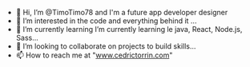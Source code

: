 - 👋 Hi, I’m @TimoTimo78 and I'm a future app developer designer
- 👀 I’m interested in the code and everything behind it ...
- 🌱 I’m currently learning I’m currently learning le java, React, Node.js, Sass...
- 💞️ I’m looking to collaborate on projects to build skills...
- 📫 How to reach me at "www.cedrictorrin.com"

<!---
TimoTimo78/TimoTimo78 is a ✨ special ✨ repository because its `README.md` (this file) appears on your GitHub profile.
You can click the Preview link to take a look at your changes.
--->
